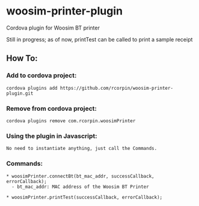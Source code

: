 woosim-printer-plugin
=====================

Cordova plugin for Woosim BT printer

Still in progress; as of now, printTest can be called to print a sample receipt


## How To:

### Add to cordova project:
	cordova plugins add https://github.com/rcorpin/woosim-printer-plugin.git

### Remove from cordova project:
	cordova plugins remove com.rcorpin.woosimPrinter 

### Using the plugin in Javascript:
	No need to instantiate anything, just call the Commands.

### Commands:
	* woosimPrinter.connectBt(bt_mac_addr, successCallback, errorCallback);
	  - bt_mac_addr: MAC address of the Woosim BT Printer

	* woosimPrinter.printTest(successCallback, errorCallback);